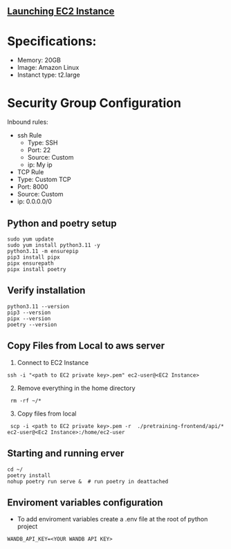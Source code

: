 ## [Launching EC2 Instance](https://docs.aws.amazon.com/AWSEC2/latest/UserGuide/ec2-launch-instance-wizard.html)
# Specifications:
- Memory: 20GB
- Image: Amazon Linux
- Instanct type: t2.large

# Security Group Configuration
  Inbound rules:
  - ssh Rule
    - Type: SSH
    - Port: 22
    - Source: Custom
    - ip: My ip
  - TCP Rule
   - Type: Custom TCP
   - Port: 8000
   - Source: Custom
   - ip: 0.0.0.0/0

## Python and poetry setup
```shell
sudo yum update 
sudo yum install python3.11 -y
python3.11 -m ensurepip
pip3 install pipx
pipx ensurepath
pipx install poetry
```

## Verify installation
```shell
python3.11 --version
pip3 --version
pipx --version
poetry --version
```

## Copy Files from Local to aws server
1. Connect to EC2 Instance 
```shell
ssh -i "<path to EC2 private key>.pem" ec2-user@<EC2 Instance>
```
2. Remove everything in the home directory
```shell
 rm -rf ~/*
```
3. Copy files from local 
```shell
 scp -i <path to EC2 private key>.pem -r  ./pretraining-frontend/api/*   ec2-user@<Ec2 Instance>:/home/ec2-user
```

## Starting and running erver
```shell
cd ~/
poetry install
nohup poetry run serve &  # run poetry in deattached
```

## Enviroment variables configuration
- To add enviroment variables create a .env file at the root of python project

```
WANDB_API_KEY=<YOUR WANDB API KEY>
```
